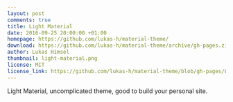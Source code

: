 ```yaml
---
layout: post
comments: true
title: Light Material
date: 2016-09-25 20:00:00 +01:00
homepage: https://github.com/lukas-h/material-theme/
download: https://github.com/lukas-h/material-theme/archive/gh-pages.zip
author: Lukas Himsel
thumbnail: light-material.png
license: MIT
license_link: https://github.com/lukas-h/material-theme/blob/gh-pages/LICENSE
---
```


Light Material, uncomplicated theme, good to build your personal site.
